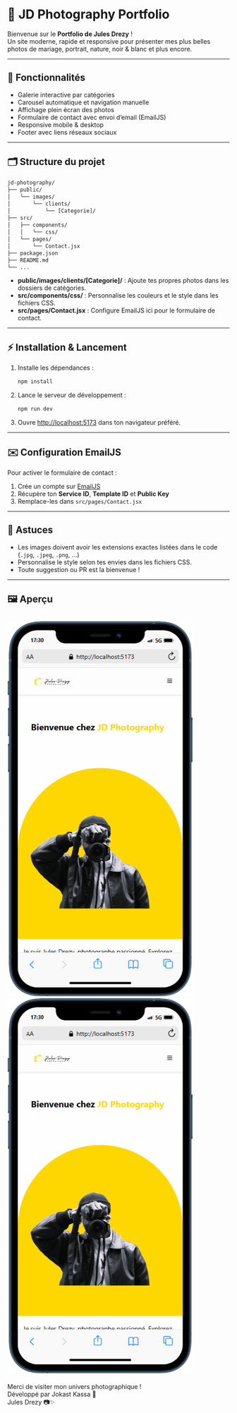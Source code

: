 # 📸 JD Photography Portfolio

Bienvenue sur le **Portfolio de Jules Drezy** !  
Un site moderne, rapide et responsive pour présenter mes plus belles photos de mariage, portrait, nature, noir & blanc et plus encore.

---

## 🚀 Fonctionnalités

- Galerie interactive par catégories
- Carousel automatique et navigation manuelle
- Affichage plein écran des photos
- Formulaire de contact avec envoi d’email (EmailJS)
- Responsive mobile & desktop
- Footer avec liens réseaux sociaux

---

## 🗂️ Structure du projet

```
jd-photography/
├── public/
│   └── images/
│       └── clients/
│           └── [Categorie]/
├── src/
│   ├── components/
│   │   └── css/
│   └── pages/
│       └── Contact.jsx
├── package.json
├── README.md
└── ...
```

- **public/images/clients/[Categorie]/** : Ajoute tes propres photos dans les dossiers de catégories.
- **src/components/css/** : Personnalise les couleurs et le style dans les fichiers CSS.
- **src/pages/Contact.jsx** : Configure EmailJS ici pour le formulaire de contact.

---

## ⚡ Installation & Lancement

1. Installe les dépendances :
    ```bash
    npm install
    ```
2. Lance le serveur de développement :
    ```bash
    npm run dev
    ```
3. Ouvre [http://localhost:5173](http://localhost:5173) dans ton navigateur préféré.

---

## ✉️ Configuration EmailJS

Pour activer le formulaire de contact :

1. Crée un compte sur [EmailJS](https://www.emailjs.com/)
2. Récupère ton **Service ID**, **Template ID** et **Public Key**
3. Remplace-les dans `src/pages/Contact.jsx`

---

## 🌈 Astuces

- Les images doivent avoir les extensions exactes listées dans le code (`.jpg`, `.jpeg`, `.png`, ...)
- Personnalise le style selon tes envies dans les fichiers CSS.
- Toute suggestion ou PR est la bienvenue !

---

## 🖼️ Aperçu

*![alt text](image-1.png)*
![alt text](image-1.png)
---

Merci de visiter mon univers photographique !  
Développé par Jokast Kassa 🚀  
Jules Drezy 📷✨

